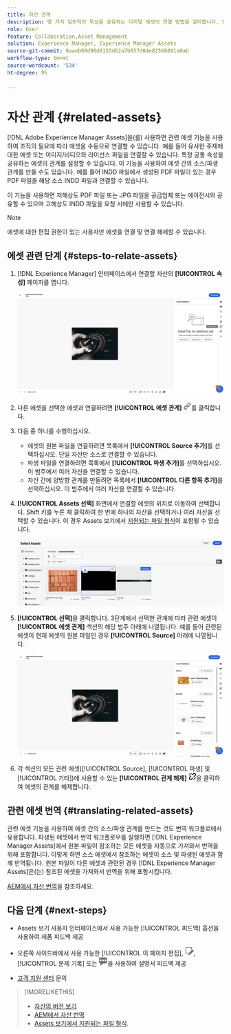 ```yaml
---
title: 자산 관계
description: 몇 가지 일반적인 특성을 공유하는 디지털 에셋의 연결 방법을 알아봅니다. 또한 에셋 관계를 사용하여 디지털 에셋 간의 소스에서 파생된 관계를 만듭니다.
role: User
feature: Collaboration,Asset Management
solution: Experience Manager, Experience Manager Assets
source-git-commit: 0aaeb09d90d8155d62a7b057d04e82568091a0ab
workflow-type: tm+mt
source-wordcount: '534'
ht-degree: 9%

---
```


# 자산 관계 {#related-assets}

[!DNL Adobe Experience Manager Assets]을(를) 사용하면 관련 에셋 기능을 사용하여 조직의 필요에 따라 에셋을 수동으로 연결할 수 있습니다. 예를 들어 유사한 주제에 대한 에셋 또는 이미지/비디오와 라이선스 파일을 연결할 수 있습니다. 특정 공통 속성을 공유하는 에셋의 관계를 설정할 수 있습니다. 이 기능을 사용하여 에셋 간의 소스/파생 관계를 만들 수도 있습니다. 예를 들어 INDD 파일에서 생성된 PDF 파일이 있는 경우 PDF 파일을 해당 소스 INDD 파일과 연결할 수 있습니다.

이 기능을 사용하면 저해상도 PDF 파일 또는 JPG 파일을 공급업체 또는 에이전시와 공유할 수 있으며 고해상도 INDD 파일을 요청 시에만 사용할 수 있습니다.

>[!NOTE]
>
>에셋에 대한 편집 권한이 있는 사용자만 에셋을 연결 및 연결 해제할 수 있습니다.

## 에셋 관련 단계 {#steps-to-relate-assets}

1. [!DNL Experience Manager] 인터페이스에서 연결할 자산의 **[!UICONTROL 속성]** 페이지를 엽니다.

   ![에셋과 연결할 에셋의 속성 페이지를 엽니다](assets/asset-properties-relate-assets.png)

1. 다른 에셋을 선택한 에셋과 연결하려면 **[!UICONTROL 에셋 관계]** ![에셋 관계](assets/do-not-localize/link-relate.png)를 클릭합니다.
1. 다음 중 하나를 수행하십시오.

   * 에셋의 원본 파일을 연결하려면 목록에서 **[!UICONTROL Source 추가]**&#x200B;를 선택하십시오. 단일 자산만 소스로 연결할 수 있습니다.
   * 파생 파일을 연결하려면 목록에서 **[!UICONTROL 파생 추가]**&#x200B;를 선택하십시오. 이 범주에서 여러 자산을 연결할 수 있습니다.
   * 자산 간에 양방향 관계를 만들려면 목록에서 **[!UICONTROL 다른 항목 추가]**&#x200B;를 선택하십시오. 이 범주에서 여러 자산을 연결할 수 있습니다.

1. **[!UICONTROL Assets 선택]** 화면에서 연결할 에셋의 위치로 이동하여 선택합니다. Shift 키를 누른 채 클릭하여 한 번에 하나의 자산을 선택하거나 여러 자산을 선택할 수 있습니다. 이 경우 Assets 보기에서 [지원되는 파일 형식](supported-file-formats.md)이 포함될 수 있습니다.

   ![관련 에셋 추가](assets/add-related-asset.png)

1. **[!UICONTROL 선택]**&#x200B;을 클릭합니다. 3단계에서 선택한 관계에 따라 관련 에셋이 **[!UICONTROL 에셋 관계]** 섹션의 해당 범주 아래에 나열됩니다. 예를 들어 관련된 에셋이 현재 에셋의 원본 파일인 경우 **[!UICONTROL Source]** 아래에 나열됩니다.

   ![Assets 관계 예](assets/asset-relations-example.png)

1. 각 섹션의 모든 관련 에셋([!UICONTROL Source], [!UICONTROL 파생] 및 [!UICONTROL 기타])에 사용할 수 있는 **[!UICONTROL 관계 해제]** ![에셋 관계 해제](assets/do-not-localize/link-unrelate-icon.png)을 클릭하여 에셋의 관계를 해제합니다.

## 관련 에셋 번역 {#translating-related-assets}

관련 에셋 기능을 사용하여 에셋 간의 소스/파생 관계를 만드는 것도 번역 워크플로에서 유용합니다. 파생된 에셋에서 번역 워크플로우를 실행하면 [!DNL Experience Manager Assets]에서 원본 파일이 참조하는 모든 에셋을 자동으로 가져와서 번역을 위해 포함합니다. 이렇게 하면 소스 에셋에서 참조하는 에셋이 소스 및 파생된 에셋과 함께 번역됩니다. 원본 파일이 다른 에셋과 관련된 경우 [!DNL Experience Manager Assets]은(는) 참조된 에셋을 가져와서 번역을 위해 포함시킵니다.

[AEM에서 자산 번역](https://experienceleague.adobe.com/en/docs/experience-manager-cloud-service/content/assets/admin/translate-assets)을 참조하세요.

## 다음 단계 {#next-steps}

* Assets 보기 사용자 인터페이스에서 사용 가능한 [!UICONTROL 피드백] 옵션을 사용하여 제품 피드백 제공

* 오른쪽 사이드바에서 사용 가능한 [!UICONTROL 이 페이지 편집], ![페이지 편집](assets/do-not-localize/edit-page.png), [!UICONTROL 문제 기록] 또는 ![GitHub 문제 생성](assets/do-not-localize/github-issue.png)을 사용하여 설명서 피드백 제공

* [고객 지원 센터](https://experienceleague.adobe.com/?support-solution=General#support) 문의

>[!MORELIKETHIS]
>
>* [자산의 버전 보기](manage-organize.md#view-versions)
>* [AEM에서 자산 번역](https://experienceleague.adobe.com/en/docs/experience-manager-cloud-service/content/assets/admin/translate-assets)
>* [Assets 보기에서 지원되는 파일 형식](supported-file-formats.md).
